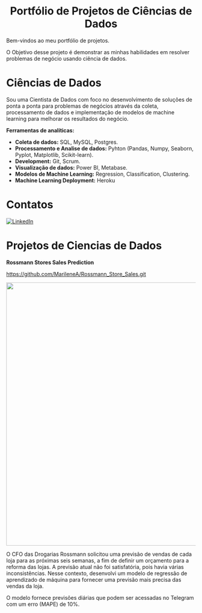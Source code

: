 
# <center>Portfólio de Projetos de Ciências de Dados</center>

Bem-vindos ao meu portfólio de projetos.

O Objetivo desse projeto é demonstrar as minhas habilidades em resolver problemas de negócio usando ciência de dados.


# Ciências de Dados

Sou uma Cientista de Dados com foco no desenvolvimento de soluções de ponta a ponta para problemas de negócios através da coleta, processamento de dados e implementação de modelos de machine learning para melhorar os resultados do negócio.

**Ferramentas de analíticas:**
- **Coleta de dados:** SQL, MySQL, Postgres.
- **Processamento e Analise de dados:** Pyhton (Pandas, Numpy, Seaborn, Pyplot, Matplotlib, Scikit-learn).
- **Development:** Git, Scrum.
- **Visualização de dados:** Power BI, Metabase.
- **Modelos de Machine Learning:** Regression, Classification, Clustering.
- **Machine Learning Deployment:** Heroku

# Contatos

[<img alt="LinkedIn" src="https://img.shields.io/badge/LinkedIn-0077B5?style=for-the-badge&logo=linkedin&logoColor=white"/>]( https://www.linkedin.com/in/marilenesousa/)

# Projetos de Ciencias de Dados

**Rossmann Stores Sales Prediction**

https://github.com/MarileneA/Rossmann_Store_Sales.git

<div align="center">
<img src="https://user-images.githubusercontent.com/87071331/175528964-e39311b6-59a6-41a2-a523-cb0cc98dbe95.jpg" width="700px" />
</div>


O CFO das Drogarias Rossmann solicitou uma previsão de vendas de cada loja para as próximas seis semanas, a fim de definir um orçamento para a reforma das lojas. A previsão atual não foi satisfatória, pois havia várias inconsistências. Nesse contexto, desenvolvi um modelo de regressão de aprendizado de máquina para fornecer uma previsão mais precisa das vendas da loja.

O modelo fornece previsões diárias que podem ser acessadas no Telegram com um erro (MAPE) de 10%.


  

